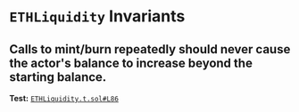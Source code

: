 # `ETHLiquidity` Invariants

## Calls to mint/burn repeatedly should never cause the actor's balance to increase beyond the starting balance.
**Test:** [`ETHLiquidity.t.sol#L86`](../test/invariants/ETHLiquidity.t.sol#L86)

